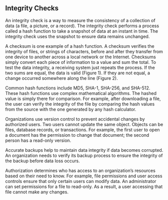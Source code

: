 ## Integrity Checks

An integrity check is a way to measure the consistency of a collection of data (a file, a picture, or a record). The integrity check performs a process called a hash function to take a snapshot of data at an instant in time. The integrity check uses the snapshot to ensure data remains unchanged.

A checksum is one example of a hash function. A checksum verifies the integrity of files, or strings of characters, before and after they transfer from one device to another across a local network or the Internet. Checksums simply convert each piece of information to a value and sum the total. To test the data integrity, a receiving system just repeats the process. If the two sums are equal, the data is valid (Figure 1). If they are not equal, a change occurred somewhere along the line (Figure 2).

Common hash functions include MD5, SHA-1, SHA-256, and SHA-512. These hash functions use complex mathematical algorithms. The hashed value is simply there for comparison. For example, after downloading a file, the user can verify the integrity of the file by comparing the hash values from the source with the one generated by any hash calculator.

Organizations use version control to prevent accidental changes by authorized users. Two users cannot update the same object. Objects can be files, database records, or transactions. For example, the first user to open a document has the permission to change that document; the second person has a read-only version.

Accurate backups help to maintain data integrity if data becomes corrupted. An organization needs to verify its backup process to ensure the integrity of the backup before data loss occurs.

Authorization determines who has access to an organization’s resources based on their need to know. For example, file permissions and user access controls ensure that only certain users can modify data. An administrator can set permissions for a file to read-only. As a result, a user accessing that file cannot make any changes.
